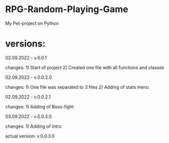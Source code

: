 # RPG-Random-Playing-Game

My Pet-project on Python

# versions:

02.09.2022 - v.0.0.1

changes: 1) Start of project
	   2) Created one file with all functions and classes

02.09.2022 - v.0.0.2.0

changes: 1) One file was separated to 3 files
	   2) Adding of stats menu

02.09.2022 - v.0.0.2.1

changes: 1) Adding of Boss-fight

03.09.2022 - v.0.0.3.0

changes: 1) Adding of Intro

actual version: v.0.0.3.0

